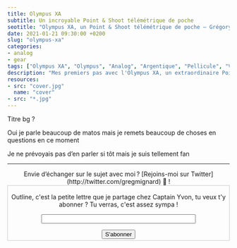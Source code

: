 ```yaml
---
title: Olympus XA
subtitle: Un incroyable Point & Shoot télémétrique de poche
seotitle: "Olympus XA, un Point & Shoot télémétrique de poche — Grégory Mignard"
date: 2021-01-21 09:30:00 +0200
slug: "olympus-xa"
categories:
- analog
- gear
tags: ["Olympus XA", "Olympus", "Analog", "Argentique", "Pellicule", "Vintage", "Yoshihisha Maitani", "Zuiko"]
description: "Mes premiers pas avec l'Olympus XA, un extraordinaire Point & Shoot télémétrique de poche argentique, idéal pour la photo de rue ou en voyages."
resources:
- src: "cover.jpg"
  name: "cover"
- src: "*.jpg"
---
```



Titre bg ?

Oui je parle beaucoup de matos mais je remets beaucoup de choses en questions en ce moment

Je ne prévoyais pas d’en parler si tôt mais je suis tellement fan



***

<center>Envie d’échanger sur le sujet avec moi ? [Rejoins-moi sur Twitter](http://twitter.com/gregmignard) 🐥 !</center>

<form style="border:1px solid #ccc;padding:3px;text-align:center;" action="https://tinyletter.com/captainyvon" method="post" target="popupwindow" onsubmit="window.open('https://tinyletter.com/captainyvon', 'popupwindow', 'scrollbars=yes,width=800,height=600');return true"><p><label for="tlemail">Outline, c'est la petite lettre que je partage chez Captain Yvon, tu veux t'y abonner ? Tu verras, c'est assez sympa !</label></p><p><input type="text" style="width:350px" name="email" id="tlemail" /></p><input type="hidden" value="1" name="embed"/><input type="submit" value="S'abonner" /></form>
